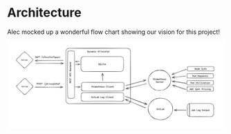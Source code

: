 # Architecture

Alec mocked up a wonderful flow chart showing our vision for this project!

![flow chart showing spack-gantry architecture](./img/arch.png)

